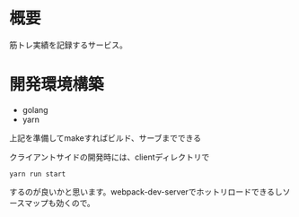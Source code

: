 # 概要
筋トレ実績を記録するサービス。

# 開発環境構築
- golang
- yarn

上記を準備してmakeすればビルド、サーブまでできる

クライアントサイドの開発時には、clientディレクトリで
```
yarn run start
```
するのが良いかと思います。webpack-dev-serverでホットリロードできるしソースマップも効くので。